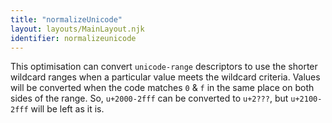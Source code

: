 ```yaml
---
title: "normalizeUnicode"
layout: layouts/MainLayout.njk
identifier: normalizeunicode
---
```


<!-- This file was automatically generated. -->


This optimisation can convert `unicode-range` descriptors to use the shorter
wildcard ranges when a particular value meets the wildcard criteria. Values will
be converted when the code matches `0` & `f` in the same place on both sides
of the range. So, `u+2000-2fff` can be converted to `u+2???`, but `u+2100-2fff`
will be left as it is.
